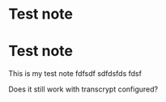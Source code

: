 # Test note
# Test note

This is my test note
fdfsdf
sdfdsfds
fdsf

Does it still work with transcrypt configured?